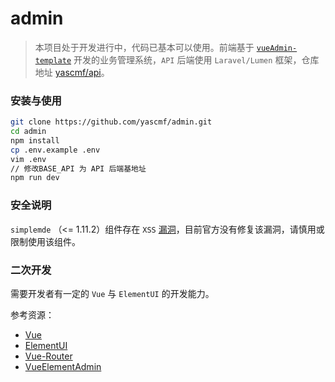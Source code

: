 # admin

> 本项目处于开发进行中，代码已基本可以使用。前端基于 [`vueAdmin-template`](https://github.com/PanJiaChen/vueAdmin-template) 开发的业务管理系统，`API` 后端使用 `Laravel/Lumen` 框架，仓库地址 [yascmf/api](https://github.com/yascmf/api)。

### 安装与使用

```bash
git clone https://github.com/yascmf/admin.git
cd admin
npm install
cp .env.example .env
vim .env
// 修改BASE_API 为 API 后端基地址
npm run dev
```

### 安全说明

`simplemde` （<= 1.11.2）组件存在 `XSS` [漏洞](https://nvd.nist.gov/vuln/detail/CVE-2018-19057)，目前官方没有修复该漏洞，请慎用或限制使用该组件。

### 二次开发

需要开发者有一定的 `Vue` 与 `ElementUI` 的开发能力。

参考资源：

- [Vue](https://cn.vuejs.org/index.html)
- [ElementUI](http://element-cn.eleme.io/#/zh-CN)
- [Vue-Router](https://router.vuejs.org/zh/)
- [VueElementAdmin](https://panjiachen.github.io/vue-element-admin-site/zh/)
